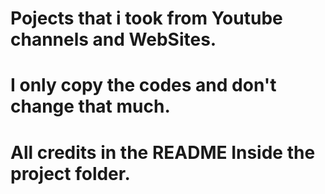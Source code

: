 # Pojects that i took from Youtube channels and WebSites.

# I only copy the codes and don't change that much.

# All credits in the README Inside the project folder.
 
